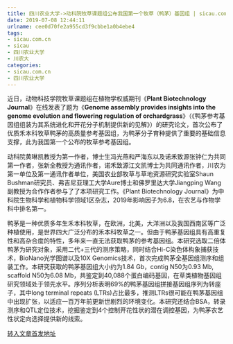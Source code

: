 ```yaml
---
title: 四川农业大学->动科院牧草课题组公布我国第一个牧草（鸭茅）基因组 | sicau.com.cn
date: 2019-07-08 12:44:11
urlname: cee0d70fe2a955cd3f9cbbe1a0b4ebe4
tags: 
- sicau.com.cn
- sicau
- 四川农业大学
- 川农大
categories:
- sicau.com.cn
- 四川农业大学
---
```



近日，动物科技学院牧草课题组在植物学权威期刊《**Plant Biotechnology Journal**》在线发表了题为《**Genome assembly provides insights into the genome evolution and flowering regulation of orchardgrass**》（《鸭茅参考基因组组装为其系统进化和开花分子机制提供新的见解》）的研究论文，首次公布了优质禾本科牧草鸭茅的高质量参考基因组，为鸭茅分子育种提供了重要的基础信息支撑，此为我国第一个公布的牧草参考基因组。

动科院黄琳凯教授为第一作者，博士生冯光燕和严海东以及诺禾致源张钟仁为共同第一作者，张新全教授为通讯作者，诺禾致源江文凯博士为共同通讯作者，川农为第一单位及第一通讯作者单位，美国农业部牧草与草地资源研究实验室Shaun Bushman研究员、弗吉尼亚理工大学Aure博士和佛罗里达大学Jiangping Wang 副教授为合作作者参与了了本项研究工作。《Plant Biotechnology Journal》为中科院生物科学和植物科学领域1区杂志，2019年影响因子为6.8，在农艺与作物学科中排名第一。

鸭茅是一种优质多年生禾本科牧草，在欧洲，北美，大洋洲以及我国西南区等广泛种植使用，是世界四大广泛分布的禾本科牧草之一。但由于鸭茅基因组具有高重复性和高杂合度的特性，多年来一直无法获取鸭茅的参考基因组。本研究选取二倍体鸭茅为研究对象，采用二代+三代的测序策略，同时结合Hi-C染色体构象捕获技术，BioNano光学图谱以及10X Genomics技术，首次完成鸭茅全基因组测序和组装工作。本研究获取的鸭茅基因组大小约为1.84 Gb，contig N50为0.93 Mb, scaffold N50为6.08 Mb，共鉴定到40,088个蛋白编码基因，在草类植物基因组研究领域处于领先水平。序列分析表明69%的鸭茅基因组拼接基因组序列为转座子，其中long terminal repeats (LTRs)占比最多，推测LTRs很可能在鸭茅基因组中出现扩张，以适应一百万年前更新世剧烈的环境变化。本研究还结合BSA，转录测序和QTL定位技术，挖掘鉴定到4个控制开花性状的潜在调控基因，为鸭茅农艺性状定向选择提供新的线索。





[转入文章首发地址](https://news.sicau.edu.cn/info/1078/52495.htm)